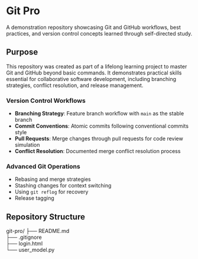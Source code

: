 # Git Pro
A demonstration repository showcasing Git and GitHub workflows, best practices, and version control concepts learned through self-directed study.

## Purpose
This repository was created as part of a lifelong learning project to master Git and GitHub beyond basic commands. It demonstrates practical skills essential for collaborative software development, including branching strategies, conflict resolution, and release management.

### Version Control Workflows
- **Branching Strategy**: Feature branch workflow with `main` as the stable branch
- **Commit Conventions**: Atomic commits following conventional commits style
- **Pull Requests**: Merge changes through pull requests for code review simulation
- **Conflict Resolution**: Documented merge conflict resolution process

### Advanced Git Operations
- Rebasing and merge strategies
- Stashing changes for context switching
- Using `git reflog` for recovery
- Release tagging

## Repository Structure
git-pro/
├── README.md           
├── .gitignore         
├── login.html           
└── user_model.py     
